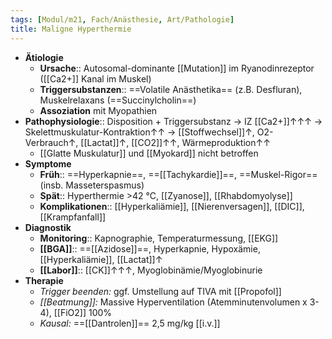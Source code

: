 ```yaml
---
tags: [Modul/m21, Fach/Anästhesie, Art/Pathologie]
title: Maligne Hyperthermie
---
```

- **Ätiologie**
	- **Ursache**::  Autosomal-dominante [[Mutation]] im Ryanodinrezeptor ([[Ca2+]] Kanal im Muskel)
	- **Triggersubstanzen**:: ==Volatile Anästhetika== (z.B. Desfluran), Muskelrelaxans (==Succinylcholin==)
	- **Assoziation** mit Myopathien
- **Pathophysiologie**:: Disposition + Triggersubstanz → IZ [[Ca2+]]↑↑↑ → Skelettmuskulatur-Kontraktion↑↑ → [[Stoffwechsel]]↑, O2-Verbrauch↑, [[Lactat]]↑, [[CO2]]↑↑, Wärmeproduktion↑↑
	- [[Glatte Muskulatur]] und [[Myokard]] nicht betroffen
- **Symptome**
	- **Früh**:: ==Hyperkapnie==, ==[[Tachykardie]]==, ==Muskel-Rigor== (insb. Masseterspasmus)
	- **Spät**:: Hyperthermie >42 °C, [[Zyanose]], [[Rhabdomyolyse]]
	- **Komplikationen**:: [[Hyperkaliämie]], [[Nierenversagen]], [[DIC]], [[Krampfanfall]]
- **Diagnostik**
	- **Monitoring**:: Kapnographie, Temperaturmessung, [[EKG]]
	- **[[BGA]]**:: ==[[Azidose]]==, Hyperkapnie, Hypoxämie, [[Hyperkaliämie]], [[Lactat]]↑ 
	- **[[Labor]]**:: [[CK]]↑↑↑, Myoglobinämie/Myoglobinurie
- **Therapie**
	- *Trigger beenden:* ggf. Umstellung auf TIVA mit [[Propofol]]
	- *[[Beatmung]]:* Massive Hyperventilation (Atemminutenvolumen x 3-4), [[FiO2]] 100%
	- *Kausal:* ==[[Dantrolen]]== 2,5 mg/kg [[i.v.]]